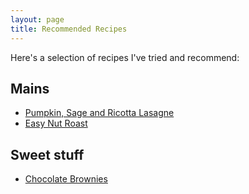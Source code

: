 ```yaml
---
layout: page
title: Recommended Recipes
---
```


Here's a selection of recipes I've tried and recommend:

## Mains
 - [Pumpkin, Sage and Ricotta Lasagne](https://www.taste.com.au/recipes/pumpkin-sage-ricotta-lasagne/93b6977e-8d56-4336-a5f4-253ac22d815d)
 - [Easy Nut Roast](https://www.vegansociety.com/resources/recipes/special-occasions/easy-nut-roast)


## Sweet stuff
 - [Chocolate Brownies](https://thehappyfoodie.co.uk/recipes/chocolate-brownies)

